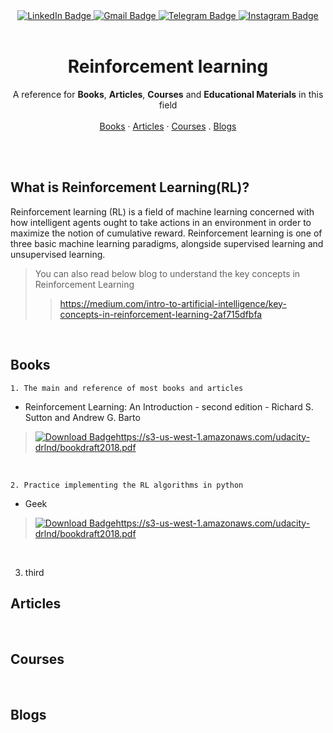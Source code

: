 <div align="center">
  <a href="https://www.linkedin.com/in/aminkhani-ai/" targert="_blacnk">
    <img src="https://img.shields.io/badge/LinkedIn-0077B5?style=for-the-badge&logo=linkedin&logoColor=white" alt="LinkedIn Badge"/>
  </a>
  <a href="mailto:aminkhani2010@gmail.com" targert="_blacnk">
    <img src="https://img.shields.io/badge/Gmail-EA4335?style=for-the-badge&logo=gmail&logoColor=white" alt="Gmail Badge"/>
  </a>
  <a href="https://t.me/aminkhani_ai" targert="_blacnk">
    <img src="https://img.shields.io/badge/Telegram-2AABEE?style=for-the-badge&logo=telegram&logoColor=white" alt="Telegram Badge"/>
  </a>  
  <a href="https://www.instagram.com/aminkhani_ai/" targert="_blacnk">
    <img src="https://img.shields.io/badge/Instagram-FD1D1D?style=for-the-badge&logo=instagram&logoColor=white" alt="Instagram Badge"/>
  </a>
</div>
<br />
<div align="center">
  <h1 align="center">Reinforcement learning</h1>
  <p align="center">
    A reference for <strong>Books</strong>, <strong>Articles</strong>, <strong>Courses</strong> and <strong>Educational Materials</strong> in this field
    <br />
    <br />
    <a href="https://github.com/aminkhani/Reinforcement-Learning/edit/main/README.md#books">Books</a>
    ·
    <a href="https://github.com/aminkhani/Reinforcement-Learning/edit/main/README.md#articles">Articles</a>
    ·
    <a href="https://github.com/aminkhani/Reinforcement-Learning/edit/main/README.md#courses">Courses</a>
    .
    <a href="https://github.com/aminkhani/Reinforcement-Learning/edit/main/README.md#blogs">Blogs</a>
  </p>
</div><br /><br />

## What is Reinforcement Learning(RL)?
Reinforcement learning (RL) is a field of machine learning concerned with how intelligent agents ought to take actions in an environment in order to maximize the notion of cumulative reward. Reinforcement learning is one of three basic machine learning paradigms, alongside supervised learning and unsupervised learning.

> You can also read below blog to understand the key concepts in Reinforcement Learning
>> https://medium.com/intro-to-artificial-intelligence/key-concepts-in-reinforcement-learning-2af715dfbfa

<br />

## Books

``` 1. The main and reference of most books and articles ```

* Reinforcement Learning: An Introduction - second edition - Richard S. Sutton and Andrew G. Barto
> <a href="https://s3-us-west-1.amazonaws.com/udacity-drlnd/bookdraft2018.pdf" targert="_blacnk"><img src="https://img.shields.io/badge/Download-green?style=for-the-badge&logo=download&logoColor=white" alt="Download Badge"/>https://s3-us-west-1.amazonaws.com/udacity-drlnd/bookdraft2018.pdf</a>
<br />

``` 2. Practice implementing the RL algorithms in python ```

* Geek
> <a href="https://s3-us-west-1.amazonaws.com/udacity-drlnd/bookdraft2018.pdf" targert="_blacnk"><img src="https://img.shields.io/badge/Download-green?style=for-the-badge&logo=download&logoColor=white" alt="Download Badge"/>https://s3-us-west-1.amazonaws.com/udacity-drlnd/bookdraft2018.pdf</a>
<br />

3. third

## Articles

<br />

## Courses

<br />

## Blogs

